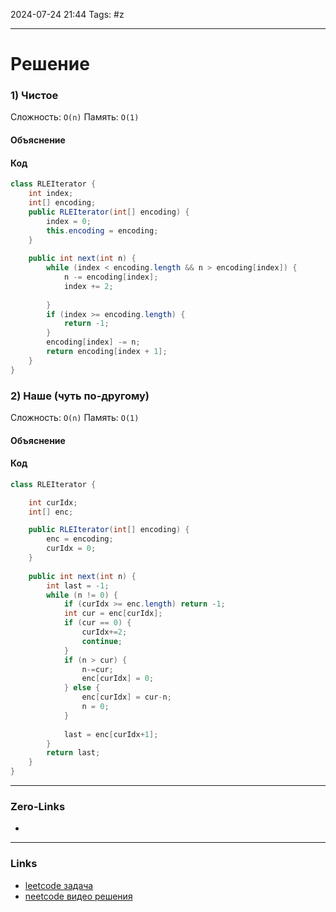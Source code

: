 2024-07-24 21:44
Tags: #z

___
# Решение
### 1) Чистое
Сложность: `O(n)`
Память: `O(1)`
#### Объяснение

#### Код
```java
class RLEIterator {
    int index;
    int[] encoding;
    public RLEIterator(int[] encoding) {
        index = 0;
        this.encoding = encoding;
    }
    
    public int next(int n) {
        while (index < encoding.length && n > encoding[index]) {
            n -= encoding[index];
            index += 2;
            
        }
        if (index >= encoding.length) {
            return -1;
        }
        encoding[index] -= n;
        return encoding[index + 1]; 
    }
}
```

### 2) Наше (чуть по-другому)
Сложность: `O(n)`
Память: `O(1)`
#### Объяснение

#### Код
```java
class RLEIterator {

    int curIdx;
    int[] enc;

    public RLEIterator(int[] encoding) {
        enc = encoding;
        curIdx = 0;
    }
    
    public int next(int n) {
        int last = -1;
        while (n != 0) {
            if (curIdx >= enc.length) return -1;
            int cur = enc[curIdx];
            if (cur == 0) {
                curIdx+=2;
                continue;
            }
            if (n > cur) {
                n-=cur;
                enc[curIdx] = 0;
            } else {
                enc[curIdx] = cur-n;
                n = 0;
            }
            
            last = enc[curIdx+1];
        }
        return last;
    }
}
```
___
### Zero-Links
- 

___
### Links
- [leetcode задача](https://leetcode.com/problems/rle-iterator/description/)
- [neetcode видео решения]()